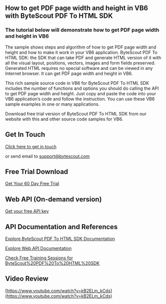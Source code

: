 ## How to get PDF page width and height in VB6 with ByteScout PDF To HTML SDK

### The tutorial below will demonstrate how to get PDF page width and height in VB6

The sample shows steps and algorithm of how to get PDF page width and height and how to make it work in your VB6 application. ByteScout PDF To HTML SDK: the SDK that can take PDF and generate HTML version of it with all the visual layout, positions, vectors, images and form fields preserved. Generated HTML requires no special software and can be viewed in any Internet browser. It can get PDF page width and height in VB6.

This rich sample source code in VB6 for ByteScout PDF To HTML SDK includes the number of functions and options you should do calling the API to get PDF page width and height. Just copy and paste the code into your VB6 application’s code and follow the instruction. You can use these VB6 sample examples in one or many applications.

Download free trial version of ByteScout PDF To HTML SDK from our website with this and other source code samples for VB6.

## Get In Touch

[Click here to get in touch](https://bytescout.zendesk.com/hc/en-us/requests/new?subject=ByteScout%20PDF%20To%20HTML%20SDK%20Question)

or send email to [support@bytescout.com](mailto:support@bytescout.com?subject=ByteScout%20PDF%20To%20HTML%20SDK%20Question) 

## Free Trial Download

[Get Your 60 Day Free Trial](https://bytescout.com/download/web-installer?utm_source=github-readme)

## Web API (On-demand version)

[Get your free API key](https://pdf.co/documentation/api?utm_source=github-readme)

## API Documentation and References

[Explore ByteScout PDF To HTML SDK Documentation](https://bytescout.com/documentation/index.html?utm_source=github-readme)

[Explore Web API Documentation](https://pdf.co/documentation/api?utm_source=github-readme)

[Check Free Training Sessions for ByteScout%20PDF%20To%20HTML%20SDK](https://academy.bytescout.com/)

## Video Review

[https://www.youtube.com/watch?v=kB2ELm_kCds](https://www.youtube.com/watch?v=kB2ELm_kCds)